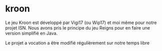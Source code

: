 # kroon

Le jeu Kroon est développé par Vigi17 (ou Wip17) et moi même pour notre projet ISN.
Nous avons pris le principe du jeu Reigns pour en faire une version simplifié en Java.

Le projet a vocation a être modifié régulièrement sur notre temps libre

